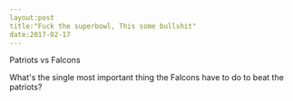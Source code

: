 ```yaml
---
layout:post
title:"Fuck the superbowl, This some bullshit"
date:2017-02-17
---
```


Patriots vs Falcons

What's the single most important thing the Falcons have to do to beat the patriots?
